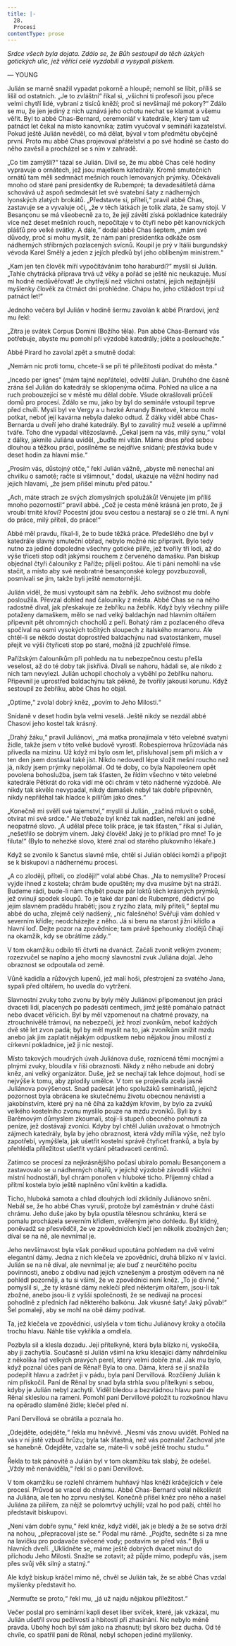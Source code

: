 ```yaml
---
title: |-
  28.
  Procesí
contentType: prose
---
```


_Srdce všech byla dojata. Zdálo se, že Bůh sestoupil do těch úzkých gotických ulic, jež věřící celé vyzdobili a vysypali pískem._

— YOUNG

Julián se marně snažil vypadat pokorně a hloupě; nemohl se líbit, příliš se lišil od ostatních. „Je to zvláštní“ říkal si, „všichni ti profesoři jsou přece velmi chytří lidé, vybraní z tisíců kněží; proč si nevšímají mé pokory?“ Zdálo se mu, že jen jediný z nich uznává jeho ochotu nechat se klamat a všemu věřit. Byl to abbé Chas-Bernard, ceremoniář v katedrále, který tam už patnáct let čekal na místo kanovníka; zatím vyučoval v semináři kazatelství. Pokud ještě Julián nevěděl, co má dělat, býval v tom předmětu obyčejně první. Proto mu abbé Chas projevoval přátelství a po své hodině se často do něho zavěsil a procházel se s ním v zahradě.

„Co tím zamýšlí?“ tázal se Julián. Divil se, že mu abbé Chas celé hodiny vypravuje o ornátech, jež jsou majetkem katedrály. Kromě smutečních ornátů tam měli sedmnáct mešních rouch lemovaných prýmky. Očekávali mnoho od staré paní presidentky de Rubempré; ta devadesátiletá dáma schovává už aspoň sedmdesát let své svatební šaty z nádherných lyonských zlatých brokátů. „Představte si, příteli,“ pravil abbé Chas, zastavuje se a vyvaluje oči, „že v těch látkách je tolik zlata, že samy stojí. V Besançonu se má všeobecně za to, že její závětí získá pokladnice katedrály více než deset mešních rouch, nepočítaje v to čtyři nebo pět kanovnických plášťů pro velké svátky. A dále,“ dodal abbé Chas šeptem, „mám své důvody, proč si mohu myslit, že nám paní presidentka odkáže osm nádherných stříbrných pozlacených svícnů. Koupil je prý v Itálii burgundský vévoda Karel Smělý a jeden z jejích předků byl jeho oblíbeným ministrem.“

„Kam jen ten člověk míří vypočítáváním toho haraburdí?“ myslil si Julián. „Tahle chytrácká příprava trvá už věky a pořád se ještě nic neukazuje. Musí mi hodně nedůvěřovat! Je chytřejší než všichni ostatní, jejich nejtajnější myšlenky člověk za čtrnáct dní prohlédne. Chápu ho, jeho ctižádost trpí už patnáct let!“

Jednoho večera byl Julián v hodině šermu zavolán k abbé Pirardovi, jenž mu řekl:

„Zítra je svátek Corpus Domini (Božího těla). Pan abbé Chas-Bernard vás potřebuje, abyste mu pomohl při výzdobě katedrály; jděte a poslouchejte.“

Abbé Pirard ho zavolal zpět a smutně dodal:

„Nemám nic proti tomu, chcete-li se při té příležitosti podívat do města.“

„Incedo per ignes“ (mám tajné nepřátele), odvětil Julián. Druhého dne časně zrána šel Julián do katedrály se sklopenýma očima. Pohled na ulice a na ruch probouzející se v městě mu dělal dobře. Všude okrašlovali průčelí domů pro procesí. Zdálo se mu, jako by byl do semináře vstoupil teprve před chvílí. Myslí byl ve Vergy a u hezké Amandy Binetové, kterou mohl potkat, neboť její kavárna nebyla daleko odtud. Z dálky viděl abbé Chas-Bernarda u dveří jeho drahé katedrály. Byl to zavalitý muž veselé a upřímné tváře. Toho dne vypadal vítězoslavně. „Čekal jsem na vás, milý synu,“ volal z dálky, jakmile Juliána uviděl, „buďte mi vítán. Máme dnes před sebou dlouhou a těžkou práci, posilněme se nejdříve snídaní; přestávka bude v deset hodin za hlavní mše.“

„Prosím vás, důstojný otče,“ řekl Julián vážně, „abyste mě nenechal ani chvilku o samotě; račte si všimnout,“ dodal, ukazuje na věžní hodiny nad jejich hlavami, „že jsem přišel minutu před pátou.“

„Ach, máte strach ze svých zlomyslných spolužáků! Věnujete jim příliš mnoho pozornosti!“ pravil abbé. „Což je cesta méně krásná jen proto, že ji vroubí trnité křoví? Pocestní jdou svou cestou a nestarají se o zlé trní. A nyní do práce, milý příteli, do práce!“

Abbé měl pravdu, říkal-li, že to bude těžká práce. Předešlého dne byl v katedrále slavný smuteční obřad, nebylo možné nic připravit. Bylo tedy nutno za jediné dopoledne všechny gotické pilíře, jež tvořily tři lodi, až do výše třiceti stop odít jakýmsi rouchem z červeného damašku. Pan biskup objednal čtyři čalouníky z Paříže; přijeli poštou. Ale ti páni nemohli na vše stačit, a místo aby své neobratné besançonské kolegy povzbuzovali, posmívali se jim, takže byli ještě nemotornější.

Julián viděl, že musí vystoupit sám na žebřík. Jeho svižnost mu dobře posloužila. Převzal dohled nad čalouníky z města. Abbé Chas se na něho radostně díval, jak přeskakuje ze žebříku na žebřík. Když byly všechny pilíře potaženy damaškem, mělo se nad velký baldachýn nad hlavním oltářem připevnit pět ohromných chocholů z peří. Bohatý rám z pozlaceného dřeva spočíval na osmi vysokých točitých sloupech z italského mramoru. Ale chtěl-li se někdo dostat doprostřed baldachýnu nad svatostánkem, musel přejít ve výši čtyřiceti stop po staré, možná již zpuchřelé římse.

Pařížským čalouníkům při pohledu na tu nebezpečnou cestu přešla veselost, až do té doby tak jiskřivá. Dívali se nahoru, hádali se, ale nikdo z nich tam nevylezl. Julián uchopil chocholy a vyběhl po žebříku nahoru. Připevnil je uprostřed baldachýnu tak pěkně, že tvořily jakousi korunu. Když sestoupil ze žebříku, abbé Chas ho objal.

„Optime,“ zvolal dobrý kněz, „povím to Jeho Milosti.“

Snídaně v deset hodin byla velmi veselá. Ještě nikdy se nezdál abbé Chasovi jeho kostel tak krásný.

„Drahý žáku,“ pravil Juliánovi, „má matka pronajímala v této velebné svatyni židle, takže jsem v této velké budově vyrostl. Robespierrova hrůzovláda nás přivedla na mizinu. Už když mi bylo osm let, přisluhoval jsem při mších a v ten den jsem dostával také jíst. Nikdo nedovedl lépe složit mešní roucho než já, nikdy jsem prýmky nepolámal. Od té doby, co byla Napoleonem opět povolena bohoslužba, jsem tak šťasten, že řídím všechno v této velebné katedrále Pětkrát do roka vidí mé oči chrám v této nádherné výzdobě. Ale nikdy tak skvěle nevypadal, nikdy damašek nebyl tak dobře připevněn, nikdy nepřiléhal tak hladce k pilířům jako dnes.“

„Konečně mi svěří své tajemství,“ myslil si Julián, „začíná mluvit o sobě, otvírat mi své srdce.“ Ale třebaže byl kněz tak nadšen, neřekl ani jediné neopatrné slovo. „A udělal přece tolik práce, je tak šťasten,“ říkal si Julián, „nešetřilo se dobrým vínem. Jaký člověk! Jaký je to příklad pro mne! To je filuta!“ (Bylo to nehezké slovo, které znal od starého plukovního lékaře.)

Když se zvonilo k Sanctus slavné mše, chtěl si Julián obléci komži a připojit se k biskupovi a nádhernému procesí.

„A co zloději, příteli, co zloději!“ volal abbé Chas. „Na to nemyslíte? Procesí vyjde ihned z kostela; chrám bude opuštěn; my dva musíme být na stráži. Budeme rádi, bude-li nám chybět pouze pár loktů těch krásných prýmků, jež ovinují spodek sloupů. To je také dar paní de Rubempré, dědictví po jejím slavném pradědu hraběti; jsou z ryzího zlata, milý příteli,“ šeptal mu abbé do ucha, zřejmě celý nadšený, „nic falešného! Svěřuji vám dohled v severním křídle; neodcházejte z něho. Já si beru na starost jižní křídlo a hlavní loď. Dejte pozor na zpovědnice; tam právě špehounky zlodějů číhají na okamžik, kdy se obrátíme zády.“

V tom okamžiku odbilo tři čtvrti na dvanáct. Začali zvonit velkým zvonem; rozezvučel se naplno a jeho mocný slavnostní zvuk Juliána dojal. Jeho obraznost se odpoutala od země.

Vůně kadidla a růžových lupenů, jež malí hoši, přestrojení za svatého Jana, sypali před oltářem, ho uvedla do vytržení.

Slavnostní zvuky toho zvonu by byly měly Juliánovi připomenout jen práci dvaceti lidí, placených po padesáti centimech, jimž ještě pomáhalo patnáct nebo dvacet věřících. Byl by měl vzpomenout na chatrné provazy, na ztrouchnivělé trámoví, na nebezpečí, jež hrozí zvoníkům, neboť každých dvě stě let zvon padá; byl by měl myslit na to, jak zvoníkům snížit mzdu anebo jak jim zaplatit nějakým odpustkem nebo nějakou jinou milostí z církevní pokladnice, jež ji nic nestojí.

Místo takových moudrých úvah Juliánova duše, roznícená těmi mocnými a plnými zvuky, bloudila v říši obraznosti. Nikdy z něho nebude ani dobrý kněz, ani velký organizátor. Duše, jež se nechají tak lehce dojmout, hodí se nejvýše k tomu, aby zplodily umělce. V tom se projevila zcela jasně Juliánova povýšenost. Snad padesát jeho spolužáků seminaristů, jejichž pozornost byla obrácena ke skutečnému životu obecnou nenávistí a jakobínstvím, které prý na ně číhá za každým křovím, by bylo za zvuků velkého kostelního zvonu myslilo pouze na mzdu zvoníků. Byli by s Barêmovým důmyslem zkoumali, stojí-li stupeň obecného pohnutí za peníze, jež dostávají zvoníci. Kdyby byl chtěl Julián uvažovat o hmotných zájmech katedrály, byla by jeho obraznost, která vždy mířila výše, než bylo zapotřebí, vymýšlela, jak ušetřit kostelní správě čtyřicet franků, a byla by přehlédla příležitost ušetřit vydání pětadvaceti centimů.

Zatímco se procesí za nejkrásnějšího počasí ubíralo pomalu Besançonem a zastavovalo se u nádherných oltářů, v jejichž výzdobě závodili všichni místní hodnostáři, byl chrám ponořen v hluboké ticho. Příjemný chlad a přítmí kostela bylo ještě naplněno vůní květin a kadidla.

Ticho, hluboká samota a chlad dlouhých lodí zklidnily Juliánovo snění. Nebál se, že ho abbé Chas vyruší, protože byl zaměstnán v druhé části chrámu. Jeho duše jako by byla opustila tělesnou schránku, která se pomalu procházela severním křídlem, svěřeným jeho dohledu. Byl klidný, poněvadž se přesvědčil, že ve zpovědnicích klečí jen několik zbožných žen; díval se na ně, ale nevnímal je.

Jeho nevšímavost byla však poněkud upoutána pohledem na dvě velmi elegantní dámy. Jedna z nich klečela ve zpovědnici, druhá blízko ní v lavici. Julián se na ně díval, ale nevnímal je; ale buď z neurčitého pocitu povinnosti, anebo z obdivu nad jejich vznešeným a prostým oděvem na ně pohlédl pozorněji, a tu si všiml, že ve zpovědnici není kněz. „To je divné,“ pomyslil si, „že ty krásné dámy neklečí před některým oltářem, jsou-li tak zbožné, anebo jsou-li z vyšší společnosti, že se nedívají na procesí pohodlně z předních řad některého balkónu. Jak vkusné šaty! Jaký půvab!“ Šel pomaleji, aby se mohl na obě dámy podívat.

Ta, jež klečela ve zpovědnici, uslyšela v tom tichu Juliánovy kroky a otočila trochu hlavu. Náhle tiše vykřikla a omdlela.

Pozbyla sil a klesla dozadu. Její přítelkyně, která byla blízko ní, vyskočila, aby ji zachytila. Současně si Julián všiml na krku klesající dámy náhrdelníku z několika řad velkých pravých perel, který velmi dobře znal. Jak mu bylo, když poznal účes paní de Rênal! Byla to ona. Dáma, která se jí snažila podepřít hlavu a zadržet ji v pádu, byla paní Dervillová. Rozčilený Julián k nim přiskočil. Paní de Rênal by snad byla strhla svou přítelkyni s sebou, kdyby je Julián nebyl zachytil. Viděl bledou a bezvládnou hlavu paní de Rênal skleslou na rameni. Pomohl paní Dervillové položit tu rozkošnou hlavu na opěradlo slaměné židle; klečel před ní.

Paní Dervillová se obrátila a poznala ho.

„Odejděte, odejděte,“ řekla mu hněvivě. „Nesmí vás znovu uvidět. Pohled na vás v ní jistě vzbudí hrůzu; byla tak šťastná, než vás poznala! Zachoval jste se hanebně. Odejděte, vzdalte se, máte-li v sobě ještě trochu studu.“

Řekla to tak pánovitě a Julián byl v tom okamžiku tak slabý, že odešel. „Vždy mě nenáviděla,“ řekl si o paní Dervillové.

V tom okamžiku se rozlehl chrámem huhňavý hlas kněží kráčejících v čele procesí. Průvod se vracel do chrámu. Abbé Chas-Bernard volal několikrát na Juliána, ale ten ho zprvu neslyšel. Konečně přišel kněz pro něho a našel Juliána za pilířem, za nějž se polomrtvý uchýlil; vzal ho pod paží, chtěl ho představit biskupovi.

„Není vám dobře synu,“ řekl kněz, když viděl, jak je bledý a že se sotva drží na nohou, „přepracoval jste se.“ Podal mu rámě. „Pojďte, sedněte si za mne na lavičku pro podavače svěcené vody; postavím se před vás.“ Byli u hlavních dveří. „Uklidněte se, máme ještě dobrých dvacet minut do příchodu Jeho Milosti. Snažte se zotavit; až půjde mimo, podepřu vás, jsem přes svůj věk silný a statný.“

Ale když biskup kráčel mimo ně, chvěl se Julián tak, že se abbé Chas vzdal myšlenky představit ho.

„Nermuťte se proto,“ řekl mu, „já už najdu nějakou příležitost.“

Večer poslal pro seminární kapli deset liber svíček, které, jak vzkázal, mu Julián ušetřil svou pečlivostí a hbitostí při zhasínání. Nic nebylo méně pravda. Ubohý hoch byl sám jako na zhasnutí; byl skoro bez ducha. Od té chvíle, co spatřil paní de Rênal, nebyl schopen jediné myšlenky.
